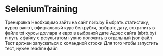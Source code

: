 # SeleniumTraining
Тренировка
Необходимо зайти на сайт nbrb.by
Выбрать статистику, курсы валют, официальный курс бел.рубля, выбрать дату, сохранить в файле txt курсы доллара и евро в выбраной дате
Адрес сайта (nbrb.by) и путь к файлу с результатом нужно положить в отдельный json файл
Тест должен запускаться с командной строки
Для того чтобы запустить тест, нужен readme файл
